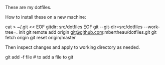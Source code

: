 These are my dotfiles.

How to install these on a new machine:

cat > ~/.git << EOF
gitdir: src/dotfiles
EOF
git --git-dir=src/dotfiles --work-tree=. init
git remote add origin git@github.com:mbertheau/dotfiles.git
git fetch origin
git reset origin/master

Then inspect changes and apply to working directory as needed.

git add -f file # to add a file to git